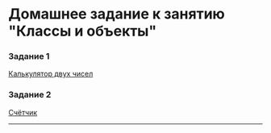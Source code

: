 # Домашнее задание к занятию "Классы и объекты"

### Задание 1

[Калькулятор двух чисел](01)

### Задание 2

[Счётчик](02)

------